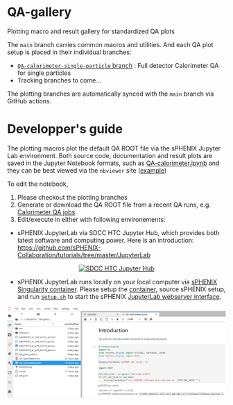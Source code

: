 # QA-gallery

Plotting macro and result gallery for standardized QA plots

The `main` branch carries common macros and utilities. And each QA plot setup is placed in their individual branches: 

* [`QA-calorimeter-single-particle` branch](https://github.com/sPHENIX-Collaboration/QA-gallery/tree/QA-calorimeter-single-particle ) : Full detector Calorimeter QA for single particles 
* Tracking branches to come...

The plotting branches are automatically synced with the `main` branch via GitHub actions. 

# Developper's guide

The plotting macros plot the default QA ROOT file via the sPHENIX Jupyter Lab environment. Both source code, documentation and result plots are saved in the Jupyter Notebook formats, such as [QA-calorimeter.ipynb](https://github.com/sPHENIX-Collaboration/QA-gallery/blob/QA-calorimeter-single-particle/QA-calorimeter.ipynb) and they can be best viewed via the `nbviewer` site ([example](http://nbviewer.ipython.org/github/sPHENIX-Collaboration/QA-gallery/blob/cb340543f08c4351fcf5787de1c495419ea2debd/QA-calorimeter.ipynb))

To edit the notebook, 
1. Please checkout the plotting branches
2. Generate or download the QA ROOT file from a recent QA runs, e.g. [Calorimeter QA jobs](https://web.sdcc.bnl.gov/jenkins-sphenix/job/sPHENIX/job/test-calo-single-qa/)
3. Edit/execute in either with following environements: 

* sPHENIX JupyterLab via SDCC HTC Jupyter Hub, which provides both latest software and computing power. Here is an introduction: https://github.com/sPHENIX-Collaboration/tutorials/tree/master/JupyterLab

<p  align="center">
<a href = "https://jupyter.sdcc.bnl.gov/jupyterhub/htc"><img  src="https://jupyter.sdcc.bnl.gov/images/jupyterhub-logo-card-htc.png" alt="SDCC HTC Jupyter Hub"
	title="SDCC HTC Jupyter Hub" height="200" />
</a></p>

* sPHENIX JupyterLab runs locally on your local computer via [sPHENIX Singularity container](https://github.com/sPHENIX-Collaboration/Singularity). Please setup the [container](https://github.com/sPHENIX-Collaboration/Singularity), source sPHENIX setup, and run [`setup.sh`](https://github.com/sPHENIX-Collaboration/QA-gallery/blob/QA-calorimeter-single-particle/setup.sh) to start the sPHENIX [JupyterLab webserver interface](https://jupyterlab.readthedocs.io/). 

![JupyterLab screenshot](material/JupyterLab-screenshot.png)
